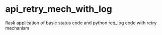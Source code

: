 # api_retry_mech_with_log
flask application of basic status code and python req_log code with retry mechanism
